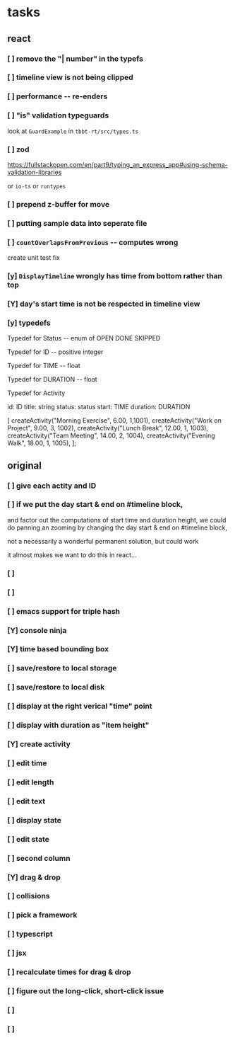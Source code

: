# tasks
## react
### [ ] remove the "| number" in the typefs
### [ ] timeline view is not being clipped
### [ ] performance -- re-enders 
### [ ] "is" validation typeguards

look at `GuardExample` in `tbbt-rt/src/types.ts`

### [ ] zod 
https://fullstackopen.com/en/part9/typing_an_express_app#using-schema-validation-libraries

or `io-ts` or `runtypes` 

### [ ] prepend z-buffer for move
### [ ] putting sample data into seperate file

### [ ] `countOverlapsFromPrevious` --  computes wrong
create unit test
fix
### [y] `DisplayTimeline` wrongly has time from bottom rather than top
### [Y] day's start time is not be respected in timeline view


### [y] typedefs
Typedef for Status -- enum of OPEN DONE SKIPPED

Typedef for ID -- positive integer

Typedef for TIME -- float 

Typedef for DURATION -- float 

Typedef for Activity 

id: ID
title: string
status: status
start: TIME
duration: DURATION


 [
    createActivity("Morning Exercise", 6.00, 1,1001),
    createActivity("Work on Project", 9.00, 3, 1002),
    createActivity("Lunch Break", 12.00, 1, 1003),
    createActivity("Team Meeting", 14.00, 2, 1004),
    createActivity("Evening Walk", 18.00, 1, 1005),
  ];








## original 
### [ ] give each actity and ID
### [ ] if we put the day start & end on #timeline block, 
and factor out the computations of start time and duration height, 
we could do panning an zooming by changing the day start & end on #timeline block, 

not a necessarily a wonderful permanent solution, but could work

it almost makes we want to do this in react...

### [ ] 
### [ ] 

### [ ] emacs support for triple hash
### [Y] console ninja
### [Y] time based bounding box
### [ ] save/restore to local storage
### [ ] save/restore to local disk
### [ ] display at the right verical "time" point
### [ ] display with duration as "item height"
### [Y] create activity
### [ ] edit time
### [ ] edit length
### [ ] edit text
### [ ] display state
### [ ] edit state
### [ ] second column
### [Y] drag & drop
### [ ] collisions
### [ ] pick a framework
### [ ] typescript
### [ ] jsx
### [ ] recalculate times for drag & drop
### [ ] figure out the long-click, short-click issue
### [ ] 
### [ ] 
